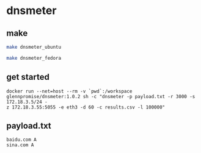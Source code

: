 # dnsmeter

## make
```bash
make dnsmeter_ubuntu

make dnsmeter_fedora
```

## get started
```
docker run --net=host --rm -v `pwd`:/workspace glennpromise/dnsmeter:1.0.2 sh -c "dnsmeter -p payload.txt -r 3000 -s 172.18.3.5/24 -
z 172.18.3.55:5055 -e eth3 -d 60 -c results.csv -l 100000"
```


## payload.txt
```
baidu.com A
sina.com A
```
